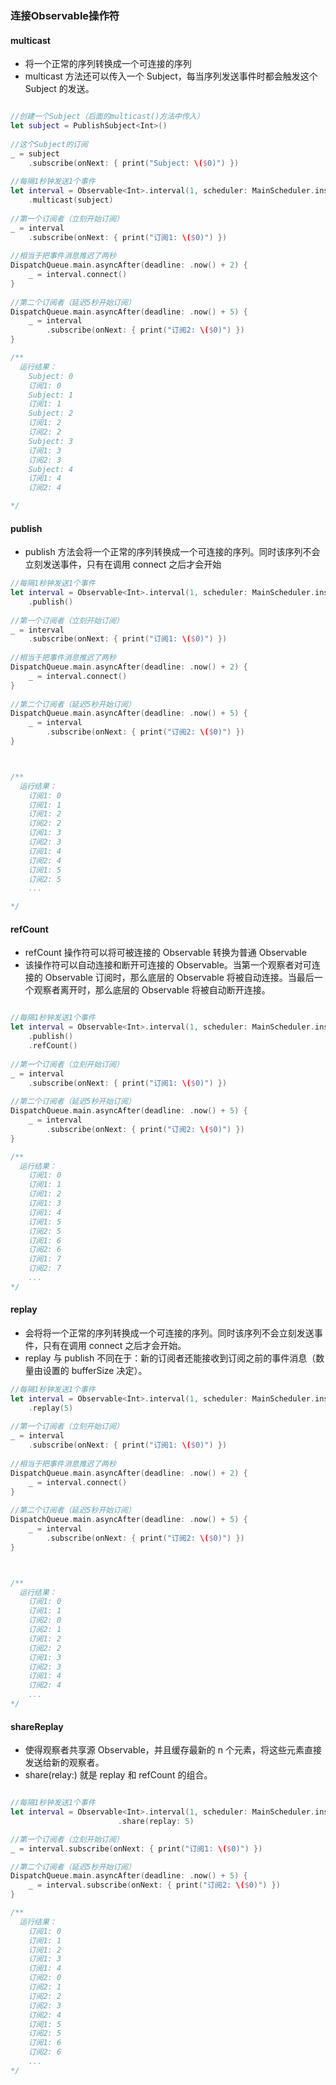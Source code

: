 
### 连接Observable操作符

#### multicast
- 将一个正常的序列转换成一个可连接的序列
- multicast 方法还可以传入一个 Subject，每当序列发送事件时都会触发这个 Subject 的发送。
```Swift

//创建一个Subject（后面的multicast()方法中传入）
let subject = PublishSubject<Int>()
 
//这个Subject的订阅
_ = subject
    .subscribe(onNext: { print("Subject: \($0)") })
 
//每隔1秒钟发送1个事件
let interval = Observable<Int>.interval(1, scheduler: MainScheduler.instance)
    .multicast(subject)
         
//第一个订阅者（立刻开始订阅）
_ = interval
    .subscribe(onNext: { print("订阅1: \($0)") })
 
//相当于把事件消息推迟了两秒
DispatchQueue.main.asyncAfter(deadline: .now() + 2) {
    _ = interval.connect()
}
 
//第二个订阅者（延迟5秒开始订阅）
DispatchQueue.main.asyncAfter(deadline: .now() + 5) {
    _ = interval
        .subscribe(onNext: { print("订阅2: \($0)") })
}

/**
  运行结果：
    Subject: 0
    订阅1: 0
    Subject: 1
    订阅1: 1
    Subject: 2
    订阅1: 2
    订阅2: 2
    Subject: 3
    订阅1: 3
    订阅2: 3
    Subject: 4
    订阅1: 4
    订阅2: 4

*/

```


#### publish
- publish 方法会将一个正常的序列转换成一个可连接的序列。同时该序列不会立刻发送事件，只有在调用 connect 之后才会开始
```Swift
//每隔1秒钟发送1个事件
let interval = Observable<Int>.interval(1, scheduler: MainScheduler.instance)
    .publish()
         
//第一个订阅者（立刻开始订阅）
_ = interval
    .subscribe(onNext: { print("订阅1: \($0)") })
 
//相当于把事件消息推迟了两秒
DispatchQueue.main.asyncAfter(deadline: .now() + 2) {
    _ = interval.connect()
}
 
//第二个订阅者（延迟5秒开始订阅）
DispatchQueue.main.asyncAfter(deadline: .now() + 5) {
    _ = interval
        .subscribe(onNext: { print("订阅2: \($0)") })
}



/**
  运行结果：
    订阅1: 0
    订阅1: 1
    订阅1: 2
    订阅2: 2
    订阅1: 3
    订阅2: 3
    订阅1: 4
    订阅2: 4
    订阅1: 5
    订阅2: 5
    ...

*/

```


#### refCount
- refCount 操作符可以将可被连接的 Observable 转换为普通 Observable
- 该操作符可以自动连接和断开可连接的 Observable。当第一个观察者对可连接的 Observable 订阅时，那么底层的 Observable 将被自动连接。当最后一个观察者离开时，那么底层的 Observable 将被自动断开连接。
```Swift

//每隔1秒钟发送1个事件
let interval = Observable<Int>.interval(1, scheduler: MainScheduler.instance)
    .publish()
    .refCount()
 
//第一个订阅者（立刻开始订阅）
_ = interval
    .subscribe(onNext: { print("订阅1: \($0)") })
 
//第二个订阅者（延迟5秒开始订阅）
DispatchQueue.main.asyncAfter(deadline: .now() + 5) {
    _ = interval
        .subscribe(onNext: { print("订阅2: \($0)") })
}

/**
  运行结果：
    订阅1: 0
    订阅1: 1
    订阅1: 2
    订阅1: 3
    订阅1: 4
    订阅1: 5
    订阅2: 5
    订阅1: 6
    订阅2: 6
    订阅1: 7
    订阅2: 7
    ...
*/

```


#### replay
- 会将将一个正常的序列转换成一个可连接的序列。同时该序列不会立刻发送事件，只有在调用 connect 之后才会开始。
- replay 与 publish 不同在于：新的订阅者还能接收到订阅之前的事件消息（数量由设置的 bufferSize 决定）。
```Swift
//每隔1秒钟发送1个事件
let interval = Observable<Int>.interval(1, scheduler: MainScheduler.instance)
    .replay(5)
         
//第一个订阅者（立刻开始订阅）
_ = interval
    .subscribe(onNext: { print("订阅1: \($0)") })
 
//相当于把事件消息推迟了两秒
DispatchQueue.main.asyncAfter(deadline: .now() + 2) {
    _ = interval.connect()
}
 
//第二个订阅者（延迟5秒开始订阅）
DispatchQueue.main.asyncAfter(deadline: .now() + 5) {
    _ = interval
        .subscribe(onNext: { print("订阅2: \($0)") })
}



/**
  运行结果：
    订阅1: 0
    订阅1: 1
    订阅2: 0
    订阅2: 1
    订阅1: 2
    订阅2: 2
    订阅1: 3
    订阅2: 3
    订阅1: 4
    订阅2: 4
    ...
*/


```



#### shareReplay
- 使得观察者共享源 Observable，并且缓存最新的 n 个元素，将这些元素直接发送给新的观察者。
- share(relay:) 就是 replay 和 refCount 的组合。
```Swift

//每隔1秒钟发送1个事件
let interval = Observable<Int>.interval(1, scheduler: MainScheduler.instance)
                        .share(replay: 5)

//第一个订阅者（立刻开始订阅）
_ = interval.subscribe(onNext: { print("订阅1: \($0)") })

//第二个订阅者（延迟5秒开始订阅）
DispatchQueue.main.asyncAfter(deadline: .now() + 5) {
    _ = interval.subscribe(onNext: { print("订阅2: \($0)") })
}

/**
  运行结果：
    订阅1: 0
    订阅1: 1
    订阅1: 2
    订阅1: 3
    订阅1: 4
    订阅2: 0
    订阅2: 1
    订阅2: 2
    订阅2: 3
    订阅2: 4
    订阅1: 5
    订阅2: 5
    订阅1: 6
    订阅2: 6
    ...
*/

```


